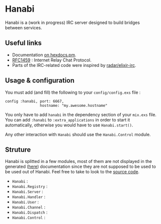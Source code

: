 # Hanabi

Hanabi is a (work in progress) IRC server designed to build bridges between
services.

## Useful links

  * Documentation [on hexdocs.pm](https://hexdocs.pm/hanabi/readme.html).
  * [RFC1459](https://tools.ietf.org/html/rfc1459) : Internet Relay Chat
  Protocol.
  * Parts of the IRC-related code were inspired by
[radar/elixir-irc](https://github.com/radar/elixir-irc).

## Usage & configuration

You must add (and fill) the following to your `config/config.exs` file :

```
config :hanabi, port: 6667,
                hostname: "my.awesome.hostname"
```

You only have to add `hanabi` in the dependency section of your `mix.exs` file.
You can add `:hanabi` to `:extra_applications` in order to start it automatically,
otherwise you would have to use `Hanabi.start()`.

Any other interaction with `Hanabi` should use the `Hanabi.Control` module.

## Struture

Hanabi is splitted in a few modules, most of them are not displayed in the
generated ([here](https://hexdocs.pm/hanabi/readme.html)) documentation since they are not supposed
to be used to be used out of Hanabi. Feel free to take to look to the [source
code](https://github.com/Fnux/hanabi).

  * `Hanabi` :
  * `Hanabi.Registry` :
  * `Hanabi.Server` :
  * `Hanabi.Handler` :
  * `Hanabi.User` :
  * `Hanabi.Channel` :
  * `Hanabi.Dispatch` :
  * `Hanabi.Control` :
